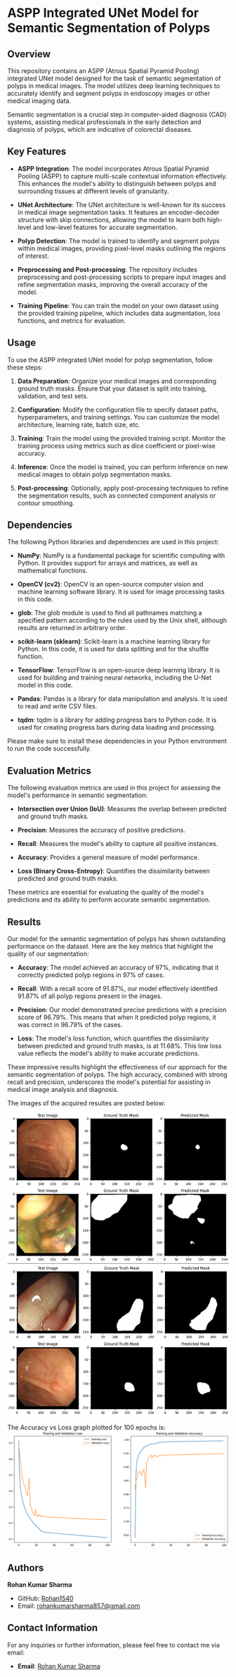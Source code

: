 # ASPP Integrated UNet Model for Semantic Segmentation of Polyps

## Overview

This repository contains an ASPP (Atrous Spatial Pyramid Pooling) integrated UNet model designed for the task of semantic segmentation of polyps in medical images. The model utilizes deep learning techniques to accurately identify and segment polyps in endoscopy images or other medical imaging data.

Semantic segmentation is a crucial step in computer-aided diagnosis (CAD) systems, assisting medical professionals in the early detection and diagnosis of polyps, which are indicative of colorectal diseases.

## Key Features

- **ASPP Integration**: The model incorporates Atrous Spatial Pyramid Pooling (ASPP) to capture multi-scale contextual information effectively. This enhances the model's ability to distinguish between polyps and surrounding tissues at different levels of granularity.

- **UNet Architecture**: The UNet architecture is well-known for its success in medical image segmentation tasks. It features an encoder-decoder structure with skip connections, allowing the model to learn both high-level and low-level features for accurate segmentation.

- **Polyp Detection**: The model is trained to identify and segment polyps within medical images, providing pixel-level masks outlining the regions of interest.

- **Preprocessing and Post-processing**: The repository includes preprocessing and post-processing scripts to prepare input images and refine segmentation masks, improving the overall accuracy of the model.

- **Training Pipeline**: You can train the model on your own dataset using the provided training pipeline, which includes data augmentation, loss functions, and metrics for evaluation.

## Usage

To use the ASPP integrated UNet model for polyp segmentation, follow these steps:

1. **Data Preparation**: Organize your medical images and corresponding ground truth masks. Ensure that your dataset is split into training, validation, and test sets.

2. **Configuration**: Modify the configuration file to specify dataset paths, hyperparameters, and training settings. You can customize the model architecture, learning rate, batch size, etc.

3. **Training**: Train the model using the provided training script. Monitor the training process using metrics such as dice coefficient or pixel-wise accuracy.

4. **Inference**: Once the model is trained, you can perform inference on new medical images to obtain polyp segmentation masks.

5. **Post-processing**: Optionally, apply post-processing techniques to refine the segmentation results, such as connected component analysis or contour smoothing.

## Dependencies

The following Python libraries and dependencies are used in this project:

- **NumPy**: NumPy is a fundamental package for scientific computing with Python. It provides support for arrays and matrices, as well as mathematical functions.

- **OpenCV (cv2)**: OpenCV is an open-source computer vision and machine learning software library. It is used for image processing tasks in this code.

- **glob**: The glob module is used to find all pathnames matching a specified pattern according to the rules used by the Unix shell, although results are returned in arbitrary order.

- **scikit-learn (sklearn)**: Scikit-learn is a machine learning library for Python. In this code, it is used for data splitting and for the shuffle function.

- **TensorFlow**: TensorFlow is an open-source deep learning library. It is used for building and training neural networks, including the U-Net model in this code.

- **Pandas**: Pandas is a library for data manipulation and analysis. It is used to read and write CSV files.

- **tqdm**: tqdm is a library for adding progress bars to Python code. It is used for creating progress bars during data loading and processing.

Please make sure to install these dependencies in your Python environment to run the code successfully.

## Evaluation Metrics

The following evaluation metrics are used in this project for assessing the model's performance in semantic segmentation:

- **Intersection over Union (IoU)**: Measures the overlap between predicted and ground truth masks.

- **Precision**: Measures the accuracy of positive predictions.

- **Recall**: Measures the model's ability to capture all positive instances.

- **Accuracy**: Provides a general measure of model performance.

- **Loss (Binary Cross-Entropy)**: Quantifies the dissimilarity between predicted and ground truth masks.

These metrics are essential for evaluating the quality of the model's predictions and its ability to perform accurate semantic segmentation.


## Results

Our model for the semantic segmentation of polyps has shown outstanding performance on the dataset. Here are the key metrics that highlight the quality of our segmentation:

- **Accuracy**: The model achieved an accuracy of 97%, indicating that it correctly predicted polyp regions in 97% of cases.

- **Recall**: With a recall score of 91.87%, our model effectively identified 91.87% of all polyp regions present in the images.

- **Precision**: Our model demonstrated precise predictions with a precision score of 96.79%. This means that when it predicted polyp regions, it was correct in 96.79% of the cases.

- **Loss**: The model's loss function, which quantifies the dissimilarity between predicted and ground truth masks, is at 11.68%. This low loss value reflects the model's ability to make accurate predictions.

These impressive results highlight the effectiveness of our approach for the semantic segmentation of polyps. The high accuracy, combined with strong recall and precision, underscores the model's potential for assisting in medical image analysis and diagnosis.

The images of the acquired resultes are posted below:

![sample_image1](Images/a.png)
![sample_image2](Images/b.png)
![sample_image3](Images/c.png)
![sample_image4](Images/d.png)


The Accuracy vs Loss graph plotted for 100 epochs is:
![sample_image2](Images/e.png)


## Authors

**Rohan Kumar Sharma**
- GitHub: [Rohan1540](https://github.com/Rohan1540)
- Email: rohankumarsharma857@gmail.com

## Contact Information

For any inquiries or further information, please feel free to contact me via email:

- **Email**: [Rohan Kumar Sharma](mailto:rohankumarsharma857@gmail.com)
